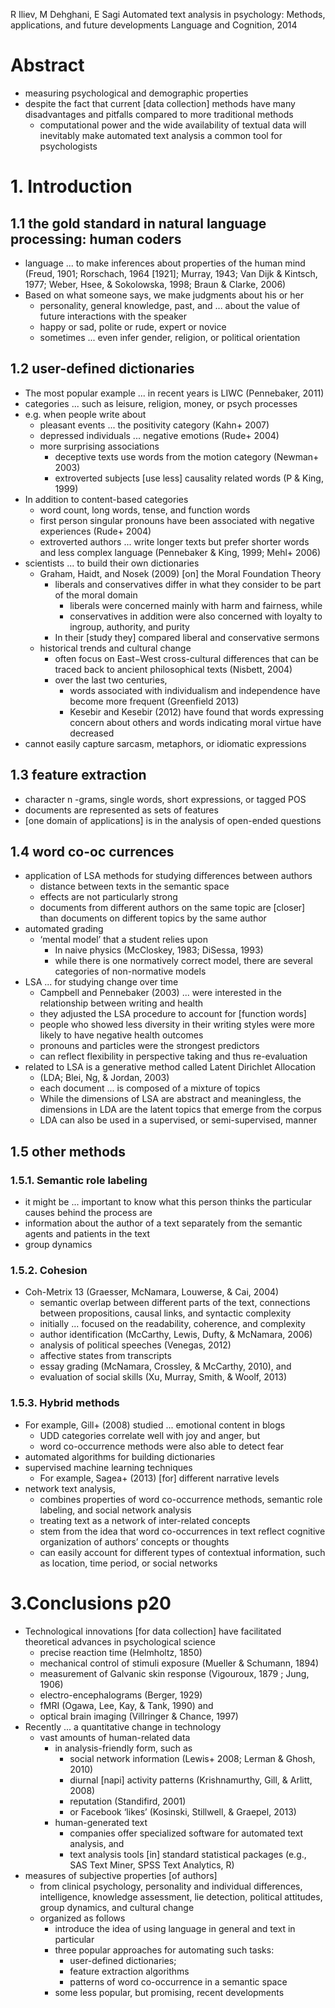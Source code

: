 R Iliev, M Dehghani, E Sagi
Automated text analysis in psychology:
  Methods, applications, and future developments
Language and Cognition, 2014

# Abstract

* measuring psychological and demographic properties
* despite the fact that current [data collection] methods have many
  disadvantages and pitfalls compared to more traditional methods
  * computational power and the wide availability of textual data will
    inevitably make automated text analysis a common tool for psychologists

# 1. Introduction

## 1.1 the gold standard in natural language processing: human coders

* language ... to make inferences about properties of the human mind
  (Freud, 1901; Rorschach, 1964 [1921]; Murray, 1943; Van Dijk & Kintsch, 1977;
  Weber, Hsee, & Sokolowska, 1998; Braun & Clarke, 2006)
* Based on what someone says, we make judgments about his or her
  * personality, general knowledge, past, and ... about the value of future
    interactions with the speaker
  * happy or sad, polite or rude, expert or novice
  * sometimes ... even infer gender, religion, or political orientation

## 1.2 user-defined dictionaries

* The most popular example ... in recent years is LIWC (Pennebaker, 2011)
* categories ... such as leisure, religion, money, or psych processes
* e.g. when people write about
  * pleasant events ... the positivity category (Kahn+ 2007)
  * depressed individuals ... negative emotions (Rude+ 2004)
  * more surprising associations
    * deceptive texts use words from the motion category (Newman+ 2003)
    * extroverted subjects [use less] causality related words (P & King, 1999)
* In addition to content-based categories
  * word count, long words, tense, and function words
  * first person singular pronouns have been associated with negative
    experiences (Rude+ 2004)
  * extroverted authors ... write longer texts but prefer shorter words and
    less complex language (Pennebaker & King, 1999; Mehl+ 2006)
* scientists ... to build their own dictionaries
  * Graham, Haidt, and Nosek (2009) [on] the Moral Foundation Theory
    * liberals and conservatives differ in
      what they consider to be part of the moral domain
      * liberals were concerned mainly with harm and fairness, while
      * conservatives in addition were also concerned with loyalty to ingroup,
        authority, and purity
    * In their [study they] compared liberal and conservative sermons
  * historical trends and cultural change
    * often focus on East−West cross-cultural differences that
      can be traced back to ancient philosophical texts (Nisbett, 2004)
    * over the last two centuries,
      * words associated with individualism and independence have become more
        frequent (Greenfield 2013)
      * Kesebir and Kesebir (2012) have found that words expressing concern
        about others and words indicating moral virtue have decreased
* cannot easily capture sarcasm, metaphors, or idiomatic expressions

## 1.3 feature extraction

* character n -grams, single words, short expressions, or tagged POS
* documents are represented as sets of features
* [one domain of applications] is in the analysis of open-ended questions

## 1.4 word co-oc currences

* application of LSA methods for studying differences between authors
  * distance between texts in the semantic space
  * effects are not particularly strong
  * documents from different authors on the same topic are [closer] than
    documents on different topics by the same author
* automated grading
  * ‘mental model’ that a student relies upon
    * In naive physics (McCloskey, 1983; DiSessa, 1993)
    * while there is one normatively correct model, there are several
      categories of non-normative models
* LSA ... for studying change over time
  * Campbell and Pennebaker (2003) ... were interested in the relationship
    between writing and health
  * they adjusted the LSA procedure to account for [function words]
  * people who showed less diversity in their writing styles were more likely
    to have negative health outcomes
  * pronouns and particles were the strongest predictors
  * can reflect flexibility in perspective taking and thus re-evaluation
* related to LSA is a generative method called Latent Dirichlet Allocation
  * (LDA; Blei, Ng, & Jordan, 2003)
  * each document ... is composed of a mixture of topics
  * While the dimensions of LSA are abstract and meaningless, the 
    dimensions in LDA are the latent topics that emerge from the corpus
  * LDA can also be used in a supervised, or semi-supervised, manner

## 1.5 other methods

### 1.5.1. Semantic role labeling

* it might be ... important to know what this person thinks the particular
  causes behind the process are
* information about the author of a text separately from the semantic agents
  and patients in the text
* group dynamics

### 1.5.2. Cohesion

* Coh-Metrix 13 (Graesser, McNamara, Louwerse, & Cai, 2004)
  * semantic overlap between different parts of the text, 
    connections between propositions, causal links, and syntactic complexity
  * initially ... focused on the readability, coherence, and complexity
  * author identification (McCarthy, Lewis, Dufty, & McNamara, 2006)
  * analysis of political speeches (Venegas, 2012)
  * affective states from transcripts
  * essay grading (McNamara, Crossley, & McCarthy, 2010), and
  * evaluation of social skills (Xu, Murray, Smith, & Woolf, 2013)

### 1.5.3. Hybrid methods

* For example, Gill+ (2008) studied ... emotional content in blogs
  * UDD categories correlate well with joy and anger, but
  * word co-occurrence methods were also able to detect fear
* automated algorithms for building dictionaries
* supervised machine learning techniques
  * For example, Sagea+ (2013) [for] different narrative levels
* network text analysis,
  * combines properties of word co-occurrence methods, semantic role labeling,
    and social network analysis
  * treating text as a network of inter-related concepts
  * stem from the idea that word co-occurrences in text reflect cognitive
    organization of authors’ concepts or thoughts
  * can easily account for different types of contextual information, such as
    location, time period, or social networks

# 3.Conclusions p20

* Technological innovations [for data collection] have facilitated 
  theoretical advances in psychological science
  * precise reaction time (Helmholtz, 1850)
  * mechanical control of stimuli exposure (Mueller & Schumann, 1894)
  * measurement of Galvanic skin response (Vigouroux, 1879 ; Jung, 1906)
  * electro-encephalograms (Berger, 1929)
  * fMRI (Ogawa, Lee, Kay, & Tank, 1990) and 
  * optical brain imaging (Villringer & Chance, 1997)
* Recently ... a quantitative change in technology
  * vast amounts of human-related data
    * in analysis-friendly form, such as 
      * social network information (Lewis+ 2008; Lerman & Ghosh, 2010)
      * diurnal [napi] activity patterns (Krishnamurthy, Gill, & Arlitt, 2008)
      * reputation (Standifird, 2001)
      * or Facebook ‘likes’ (Kosinski, Stillwell, & Graepel, 2013)
    * human-generated text
      * companies offer specialized software for automated text analysis, and
      * text analysis tools [in] standard statistical packages 
        (e.g., SAS Text Miner, SPSS Text Analytics, R)
* measures of subjective properties [of authors]
  * from clinical psychology, personality and individual differences,
    intelligence, knowledge assessment, lie detection, political attitudes,
    group dynamics, and cultural change
  * organized as follows
    * introduce the idea of using language in general and text in particular
    * three popular approaches for automating such tasks:
      * user-defined dictionaries;
      * feature extraction algorithms
      * patterns of word co-occurrence in a semantic space
    * some less popular, but promising, recent developments
